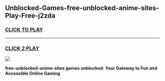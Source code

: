
## Unblocked-Games-free-unblocked-anime-sites-Play-Free-j2zda
<h3>
<a href="https://premium76.site?title=free-unblocked-anime-sites&ref=12A">CLICK TO PLAY</a></h3>
<hr>

<h3>
<a href="https://premium76.site?title=free-unblocked-anime-sites&ref=12A">CLICK 2 PLAY</a>
  
</h3>

<a href="https://premium76.site?title=free-unblocked-anime-sites&ref=12A"><img src="https://clearcache.store/games.png"></a>


**free-unblocked-anime-sites games unblocked: Your Gateway to Fun and Accessible Online Gaming**

